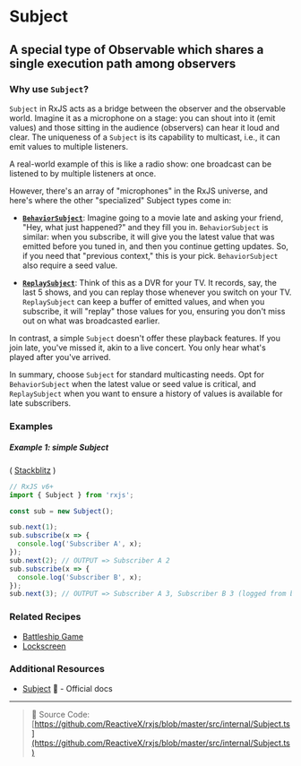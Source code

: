 # Subject

## A special type of Observable which shares a single execution path among observers

### Why use `Subject`?

`Subject` in RxJS acts as a bridge between the observer and the observable world. Imagine it as a microphone on a stage: you can shout into it (emit values) and those sitting in the audience (observers) can hear it loud and clear. The uniqueness of a `Subject` is its capability to multicast, i.e., it can emit values to multiple listeners.

A real-world example of this is like a radio show: one broadcast can be listened to by multiple listeners at once.

However, there's an array of "microphones" in the RxJS universe, and here's where the other "specialized" Subject types come in: 

- **[`BehaviorSubject`](behaviorsubject.md)**: Imagine going to a movie late and asking your friend, "Hey, what just happened?" and they fill you in. `BehaviorSubject` is similar: when you subscribe, it will give you the latest value that was emitted before you tuned in, and then you continue getting updates. So, if you need that "previous context," this is your pick. `BehaviorSubject` also require a seed value.

- **[`ReplaySubject`](replaysubject.md)**: Think of this as a DVR for your TV. It records, say, the last 5 shows, and you can replay those whenever you switch on your TV. `ReplaySubject` can keep a buffer of emitted values, and when you subscribe, it will "replay" those values for you, ensuring you don't miss out on what was broadcasted earlier. 

In contrast, a simple `Subject` doesn't offer these playback features. If you join late, you've missed it, akin to a live concert. You only hear what's played after you've arrived.

In summary, choose `Subject` for standard multicasting needs. Opt for `BehaviorSubject` when the latest value or seed value is critical, and `ReplaySubject` when you want to ensure a history of values is available for late subscribers.



### Examples

##### Example 1: simple Subject

(
[Stackblitz](https://stackblitz.com/edit/rxjs-subject-simple-example-j33czp?file=index.ts&devtoolsheight=100)
)

```js
// RxJS v6+
import { Subject } from 'rxjs';

const sub = new Subject();

sub.next(1);
sub.subscribe(x => {
  console.log('Subscriber A', x);
});
sub.next(2); // OUTPUT => Subscriber A 2
sub.subscribe(x => {
  console.log('Subscriber B', x);
});
sub.next(3); // OUTPUT => Subscriber A 3, Subscriber B 3 (logged from both subscribers)
```

### Related Recipes

- [Battleship Game](../recipes/battleship-game.md)
- [Lockscreen](../recipes/lockscreen.md)

### Additional Resources

- [Subject](https://rxjs-dev.firebaseapp.com/api/index/class/Subject) 📰 -
  Official docs

---

> 📁 Source Code:
> [https://github.com/ReactiveX/rxjs/blob/master/src/internal/Subject.ts](https://github.com/ReactiveX/rxjs/blob/master/src/internal/Subject.ts)
